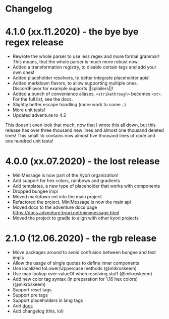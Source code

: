 # Changelog

# 4.1.0 (xx.11.2020) - the bye bye regex release

* Rewrote the whole parser to use less regex and more formal grammar!  
This means, that the whole parser is much more robust now.
* Added a transformation registry, to disable certain tags and add your own ones!
* Added placeholder resolvers, to better integrate placeholder apis!
* Added markdown flavors, to allow supporting multiple ones. DiscordFlavor for example supports ||sploilers||!
* Added a bunch of convenience aliases, `<strikethrough>` becomes `<st>`. For the full list, see the docs.
* Slightly better escape handling (more work to come...)
* More unit tests!
* Updated adventure to 4.2

This doesn't even look that much, now that I wrote this all down, but this release has over three thousand new lines and almost one thousand deleted lines!
This small lib contains now almost five thousand lines of code and one hundred unit tests!

# 4.0.0 (xx.07.2020) - the lost release

* MiniMessage is now part of the Kyori organization!
* Add support for hex colors, rainbows and gradients
* Add templates, a new type of placeholder that works with components
* Dropped bungee impl
* Moved markdown ext into the main project
* Refactored the project, MiniMessage is now the main api
* Moved docs to the adventure docs page https://docs.adventure.kyori.net/minimessage.html
* Moved the project to gradle to align with other kyori projects

# 2.1.0 (12.06.2020) - the rgb release

* Move packages around to avoid confusion between bungee and text impls
* Allow the usage of single quotes to define inner components
* Use localized toLower/Uppercase methods (@mikroskeem)
* Use map lookup over valueOf when resolving stuff (@mikroskeem)
* Add new color tag syntax (in preparation for 1.16 hex colors) (@mikroskeem)
* Support reset tags
* Support pre tags
* Support placeholders in lang tags
* Add [docs](/DOCS.md)
* Add changelog (this, lol)

